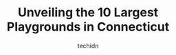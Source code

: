 ---
layout: ampstory
image: https://i0.wp.com/paketmu.com/wp-content/uploads/2023/06/west-haven-play-area-0-in-connecticut-1686369559.jpeg?resize=640,853
author: techidn
featured: false
description: Explore the diverse Playground scene in Connecticut, home to an incredible selection of 10 establishments catering to every taste. Whether youre in search of iconic favorites or undiscovere
title: Unveiling the 10 Largest Playgrounds in Connecticut
cover:
   title: Unveiling the 10 Largest Playgrounds in Connecticut
   subtitle: RICKPATE
   background: https://paketmu.com/wp-content/uploads/2023/06/west-haven-play-area-0-in-connecticut-1686369559.jpeg

pages: 
 - layout: thirds
   top: <h1>#1 Butternut Hollow Park</h1>
   bottom: "<p>I wanted to take more pictures, but they would have had people I did not know in them.There are places to sit here for lunch or if you just want to sit on the bench and l</p>"
   background: https://paketmu.com/wp-content/uploads/2023/06/west-haven-play-area-1-in-connecticut-1686369560.jpeg
   backgroundblur: true
 - layout: thirds
   top: <h1>#2 Bruce Park Playground</h1>
   bottom: "<p>Fun playground for kids with different playground equipment for both toddlers and young kids. They have many ropes that kids can climb. Unfortunately they have two ropes </p>"
   background: https://paketmu.com/wp-content/uploads/2023/06/west-haven-play-area-2-in-connecticut-1686369562.jpeg
   cta:
      link: https://paketmu.com/unveiling-the-10-largest-playgrounds-in-connecticut/
      text: Unveiling the 10 Largest Playgrounds in Connecticut
 - layout: thirds
   top: <h1>#3 Jonathans Dream</h1>
   bottom: "<p>Amazing park! So many fun things for kids to do, my daughter loves running between all the different little play areas. My favorite part is definitely the basketball sect</p>"
   background: https://paketmu.com/wp-content/uploads/2023/06/west-haven-play-area-3-in-connecticut-1686369564.jpeg
   cta:
      link: https://paketmu.com/unveiling-the-10-largest-playgrounds-in-connecticut/
      text: Unveiling the 10 Largest Playgrounds in Connecticut
 - layout: thirds
   top: <h1>#4 Paderewski Park</h1>
   bottom: "<p>93 Cooke St, Plainville, CT 06062, United States</p>"
   background: https://images.unsplash.com/photo-1553949345-eb786bb3f7ba?ixlib=rb-4.0.3&ixid=MnwxMjA3fDB8MHxwaG90by1wYWdlfHx8fGVufDB8fHx8&auto=format&fit=crop&w=640&h=853&q=80
   cta:
      link: https://paketmu.com/unveiling-the-10-largest-playgrounds-in-connecticut/
      text: Unveiling the 10 Largest Playgrounds in Connecticut
 - layout: thirds
   top: <h1>#5 Mikeys Place</h1>
   bottom: "<p>314-338 Garden St, Wethersfield, CT 06109, United States</p>"
   background: https://images.unsplash.com/photo-1614648718611-0635f29016cb?ixlib=rb-4.0.3&ixid=MnwxMjA3fDB8MHxwaG90by1wYWdlfHx8fGVufDB8fHx8&auto=format&fit=crop&w=640&h=853&q=80
   cta:
      link: https://paketmu.com/unveiling-the-10-largest-playgrounds-in-connecticut/
      text: Unveiling the 10 Largest Playgrounds in Connecticut
 - layout: thirds
   top: <h1>#6 Joshs Jungle All Abilities Playground</h1>
   bottom: "<p>2875 Dixwell Ave, Hamden, CT 06518, United States</p>"
   background: https://images.unsplash.com/photo-1489694553447-4c9339da310d?ixlib=rb-4.0.3&ixid=MnwxMjA3fDB8MHxwaG90by1wYWdlfHx8fGVufDB8fHx8&auto=format&fit=crop&w=640&h=853&q=80
   cta:
      link: https://paketmu.com/unveiling-the-10-largest-playgrounds-in-connecticut/
      text: Unveiling the 10 Largest Playgrounds in Connecticut
 - layout: thirds
   top: <h1>#7 Pease Rd Playground</h1>
   bottom: "<p>160 Pease Rd, Woodbridge, CT 06525, United States</p>"
   background: https://images.unsplash.com/photo-1527066579998-dbbae57f45ce?ixlib=rb-4.0.3&ixid=MnwxMjA3fDB8MHxwaG90by1wYWdlfHx8fGVufDB8fHx8&auto=format&fit=crop&w=640&h=853&q=80
   cta:
      link: https://paketmu.com/unveiling-the-10-largest-playgrounds-in-connecticut/
      text: Unveiling the 10 Largest Playgrounds in Connecticut
 - layout: thirds
   middle: Continue reading...
   background: https://images.unsplash.com/photo-1533998839656-76f5e4b2bccb?ixlib=rb-4.0.3&ixid=MnwxMjA3fDB8MHxwaG90by1wYWdlfHx8fGVufDB8fHx8&auto=format&fit=crop&w=640&h=853&q=80
   cta:
      link: https://paketmu.com/unveiling-the-10-largest-playgrounds-in-connecticut/
      text: Unveiling the 10 Largest Playgrounds in Connecticut
      
---